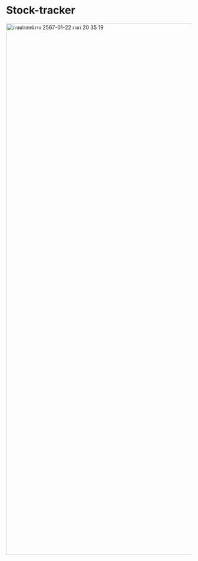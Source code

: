 # Stock-tracker

<img width="1440" alt="ภาพถ่ายหน้าจอ 2567-01-22 เวลา 20 35 19" src="https://github.com/Meuracha/Stock-tracker/assets/87271901/7774bdb3-e4ca-4663-9f6e-9d0c7fa2c48c">

